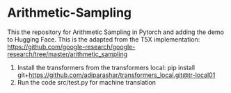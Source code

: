 # Arithmetic-Sampling
This the repository for Arithmetic Sampling in Pytorch and adding the demo to Hugging Face. 
This is the adapted from the T5X implementation: https://github.com/google-research/google-research/tree/master/arithmetic_sampling 

1. Install the transformers from the transformers local: pip install git+https://github.com/adiparashar/transformers_local.git@tr-local01
2. Run the code src/test.py for machine translation 